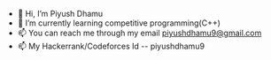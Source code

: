 - 👋 Hi, I’m Piyush Dhamu
- 🌱 I’m currently learning competitive programming(C++)
- 📫 You can reach me through my email piyushdhamu9@gmail.com
- 📫 My Hackerrank/Codeforces Id -- piyushdhamu9
<!---
piyushdhamu9/piyushdhamu9 is a ✨ special ✨ repository because its `README.md` (this file) appears on your GitHub profile.
You can click the Preview link to take a look at your changes.
--->
